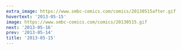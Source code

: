```yaml
---
extra_image: https://www.smbc-comics.com/comics/20130515after.gif
hovertext: '2013-05-15'
image: https://www.smbc-comics.com/comics/20130515.gif
next: '2013-05-16'
prev: '2013-05-14'
title: '2013-05-15'
---
```

